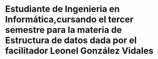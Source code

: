 # Estudiante de Ingenieria en Informática,cursando el tercer semestre para la materia de Estructura de datos dada por el facilitador Leonel González Vidales
